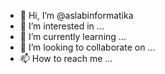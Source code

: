- 👋 Hi, I’m @aslabinformatika
- 👀 I’m interested in ...
- 🌱 I’m currently learning ...
- 💞️ I’m looking to collaborate on ...
- 📫 How to reach me ...

<!---
aslabinformatika/aslabinformatika is a ✨ special ✨ repository because its `README.md` (this file) appears on your GitHub profile.
You can click the Preview link to take a look at your changes.
--->
